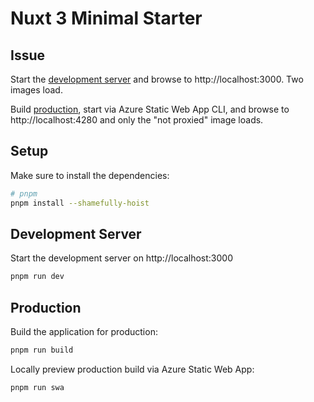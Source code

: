 # Nuxt 3 Minimal Starter

## Issue

Start the [development server](#development-server) and browse to http://localhost:3000. Two images load.

Build [production](#production), start via Azure Static Web App CLI, and browse to http://localhost:4280 and only the "not proxied" image loads.

## Setup

Make sure to install the dependencies:

```bash
# pnpm
pnpm install --shamefully-hoist
```

## Development Server

Start the development server on http://localhost:3000

```bash
pnpm run dev
```

## Production

Build the application for production:

```bash
pnpm run build
```

Locally preview production build via Azure Static Web App:

```bash
pnpm run swa
```